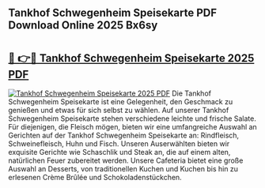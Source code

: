 ## Tankhof Schwegenheim Speisekarte PDF Download Online 2025 Bx6sy

# <h2><a href="http://gcd4px.nevu.top/?p=Tankhof+Schwegenheim+Speisekarte">🔗 👉🔴 Tankhof Schwegenheim Speisekarte 2025 PDF</a></h2>

[![Tankhof Schwegenheim Speisekarte 2025 PDF](https://i.imgur.com/dBaPXMq.png)](http://gcd4px.nevu.top/?p=Tankhof+Schwegenheim+Speisekarte)
Die Tankhof Schwegenheim Speisekarte ist eine Gelegenheit, den Geschmack zu genießen und etwas für sich selbst zu wählen. Auf unserer Tankhof Schwegenheim Speisekarte stehen verschiedene leichte und frische Salate. Für diejenigen, die Fleisch mögen, bieten wir eine umfangreiche Auswahl an Gerichten auf der Tankhof Schwegenheim Speisekarte an: Rindfleisch, Schweinefleisch, Huhn und Fisch. Unseren Auserwählten bieten wir exquisite Gerichte wie Schaschlik und Steak an, die auf einem alten, natürlichen Feuer zubereitet werden. Unsere Cafeteria bietet eine große Auswahl an Desserts, von traditionellen Kuchen und Kuchen bis hin zu erlesenen Crème Brûlée und Schokoladenstückchen.
